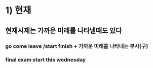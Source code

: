 # 1) 현재 
## 현재시제는 가까운 미래를 나타낼때도 있다
### go come leave /start finish + 가까운 미래를 나타내는 부사(구)
### final exam start this wednesday
